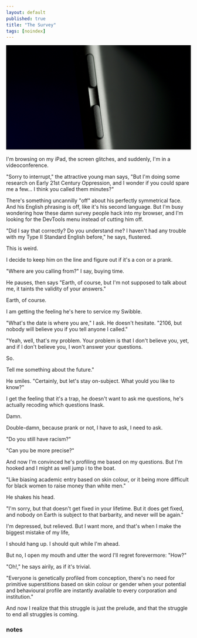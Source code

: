 ```yaml
---
layout: default
published: true
title: "The Survey"
tags: [noindex]
---
```


[![iPad](/assets/images/service/ipad.jpg)](https://www.flickr.com/photos/benm_at/38194595101)

I'm browsing on my iPad, the screen glitches, and suddenly, I'm in a videoconference.

"Sorry to interrupt," the attractive young man says, "But I'm doing some research on Early 21st Century Oppression, and I wonder if you could spare me a few... I think you called them minutes?"

There's something uncannilly "off" about his perfectly symmetrical face. And his English phrasing is off, like it's his second language. But I'm busy wondering how these damn survey people hack into my browser, and I'm looking for the DevTools menu instead of cutting him off.

"Did I say that correctly? Do you understand me? I haven't had any trouble with my Type II Standard English before," he says, flustered.

This is weird.



I decide to keep him on the line and figure out if it's a con or a prank.

"Where are you calling from?" I say, buying time.

He pauses, then says "Earth, of course, but I'm not supposed to talk about me, it taints the validity of your answers."

Earth, of course.

I am getting the feeling he's here to service my Swibble.

"What's the date is where you are," I ask. He doesn't hesitate. "2106, but nobody will believe you if you tell anyone I called."

"Yeah, well, that's my problem. Your problem is that I don't believe you, yet, and if I don't believe you, I won't answer your questions.

So.

Tell me something about the future."

He smiles. "Certainly, but let's stay on-subject. What yould you like to know?"

I get the feeling that it's a trap, he doesn't want to ask me questions, he's actually recoding which questions Inask.

Damn.

Double-damn, because prank or not, I have to ask, I need to ask.

"Do you still have racism?"

"Can you be more precise?"

And now I'm convinced he's profiling me based on my questions. But I'm hooked and I might as well jump i to the boat.

"Like biasing academic entry based on skin colour, or it being more difficult for black women to raise money than white men."

He shakes his head.

"I'm sorry, but that doesn't get fixed in your lifetime. But it does get fixed, and nobody on Earth is subject to that barbarity, and never will be again."

I'm depressed, but relieved. But I want more, and that's when I make the biggest mistake of my life,

I should hang up. I should quit while I'm ahead.

But no, I open my mouth and utter the word I'll regret forevermore: "How?"

"Oh!," he says airily, as if it's trivial.

"Everyone is genetically profiled from conception, there's no need for primitive superstitions based on skin colour or gender when your potential and behavioural profile are instantly available to every corporation and institution."

And now I realize that this struggle is just the prelude, and that the struggle to end all struggles is coming.

### notes
